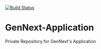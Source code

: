 [![Build Status](https://travis-ci.com/Dhananjayan-PN/GenNext-Application.svg?token=qgq7FWj6Dbh95NB24zzi&branch=master)](https://travis-ci.com/Dhananjayan-PN/GenNext-Application)
# GenNext-Application
Private Repository for GenNext's Application
